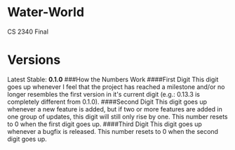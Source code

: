 # Water-World
CS 2340 Final

Versions
========
Latest Stable: **0.1.0**
###How the Numbers Work
####First Digit
This digit goes up whenever I feel that the project has reached a milestone and/or no longer resembles the first version in it's current digit (e.g.: 0.13.3 is completely different from 0.1.0).
####Second Digit
This digit goes up whenever a new feature is added, but if two or more features are added in one group of updates, this digit will still only rise by one. This number resets to 0 when the first digit goes up.
####Third Digit
This digit goes up whenever a bugfix is released. This number resets to 0 when the second digit goes up.
